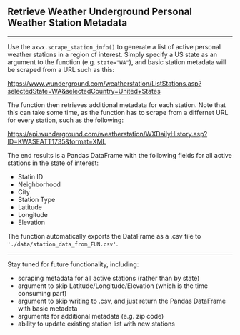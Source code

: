 
## Retrieve Weather Underground Personal Weather Station Metadata
-------------------------------------------------------------------------

Use the `axwx.scrape_station_info()` to generate a list of active personal weather stations in a region of interest. Simply specify a US state as an argument to the function (e.g. `state="WA"`), and basic station metadata will be scraped from a URL such as this:

https://www.wunderground.com/weatherstation/ListStations.asp?selectedState=WA&selectedCountry=United+States

The function then retrieves additional metadata for each station. Note that this can take some time, as the function has to scrape from a differnet URL for every station, such as the following:

https://api.wunderground.com/weatherstation/WXDailyHistory.asp?ID=KWASEATT1735&format=XML

The end results is a Pandas DataFrame with the following fields for all active stations in the state of interest:

* Statin ID
* Neighborhood
* City
* Station Type
* Latitude
* Longitude
* Elevation

The function automatically exports the DataFrame as a .csv file to `'./data/station_data_from_FUN.csv'`.

----------

Stay tuned for future functionality, including:

* scraping metadata for all active stations (rather than by state)
* argument to skip Latitude/Longitude/Elevation (which is the time consuming part)
* argument to skip writing to .csv, and just return the Pandas DataFrame with basic metadata
* arguments for additional metadata (e.g. zip code)
* ability to update existing station list with new stations
